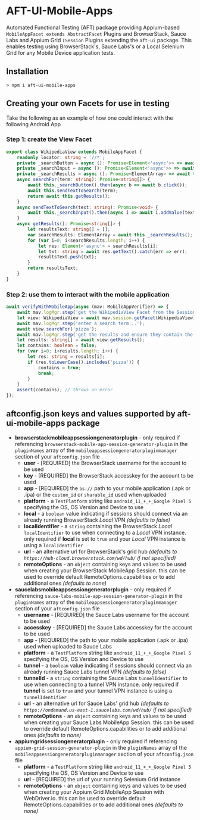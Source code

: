 # AFT-UI-Mobile-Apps
Automated Functional Testing (AFT) package providing Appium-based `MobileAppFacet extends AbstractFacet` Plugins and BrowserStack, Sauce Labs and Appium Grid `ISession` Plugins extending the `aft-ui` package. This enables testing using BrowserStack's, Sauce Labs's or a Local Selenium Grid for any Mobile Device application tests.

## Installation
`> npm i aft-ui-mobile-apps`

## Creating your own Facets for use in testing
Take the following as an example of how one could interact with the following Android App

### Step 1: create the View Facet

```typescript
export class WikipediaView extends MobileAppFacet {
    readonly locator: string = '//*';
    private _searchButton = async (): Promise<Element<'async'>> => await this.getElement({locator: "~Search Wikipedia", maxWaitMs: 10000});
    private _searchInput = async (): Promise<Element<'async'>> => await this.session.driver.$('android=new UiSelector().resourceId("org.wikipedia.alpha:id/search_src_text")');
    private _searchResults = async (): Promise<ElementArray> => await this.getElements({locator: "android.widget.TextView", maxWaitMs: 10000});
    async searchFor(term: string): Promise<string[]> {
        await this._searchButton().then(async b => await b.click());
        await this.sendTextToSearch(term);
        return await this.getResults();
    }
    async sendTextToSearch(text: string): Promise<void> {
        await this._searchInput().then(async i => await i.addValue(text));
    }
    async getResults(): Promise<string[]> {
        let resultsText: string[] = [];
        var searchResults: ElementArray = await this._searchResults();
        for (var i=0; i<searchResults.length; i++) {
            let res: Element<'async'> = searchResults[i];
            let txt: string = await res.getText().catch(err => err);
            resultsText.push(txt);
        }
        return resultsText;
    }
}
```
### Step 2: use them to interact with the mobile application

```typescript
await verifyWithMobileApp(async (mav: MobileAppVerifier) => {
    await mav.logMgr.step('get the WikipediaView Facet from the Session...');
    let view: WikipediaView = await mav.session.getFacet(WikipediaView);
    await mav.logMgr.step('enter a search term...');
    await view.searchFor('pizza');
    await mav.logMgr.step('get the results and ensure they contain the search term...');
    let results: string[] = await view.getResults();
    let contains: boolean = false;
    for (var i=0; i<results.length; i++) {
        let res: string = results[i];
        if (res.toLowerCase().includes('pizza')) {
            contains = true;
            break;
        }
    }
    assert(contains); // throws on error
});
```
## aftconfig.json keys and values supported by aft-ui-mobile-apps package
- **browserstackmobileappsessiongeneratorplugin** - only required if referencing `browserstack-mobile-app-session-generator-plugin` in the `pluginNames` array of the `mobileappsessiongeneratorpluginmanager` section of your `aftconfig.json` file
  - **user** - [REQUIRED] the BrowserStack username for the account to be used
  - **key** - [REQUIRED] the BrowserStack accesskey for the account to be used
  - **app** - [REQUIRED] the `bs://` path to your mobile application (.apk or .ipa) or the `custom_id` or `sharable_id` used when uploaded
  - **platform** - a `TestPlatform` string like `android_11_+_+_Google Pixel 5` specifying the OS, OS Version and Device to use
  - **local** - a `boolean` value indicating if sessions should connect via an already running BrowserStack _Local_ VPN _(defaults to false)_
  - **localIdentifier** - a `string` containing the BrowserStack _Local_ `localIdentifier` to use when connecting to a _Local_ VPN instance. only required if **local** is set to `true` and your _Local_ VPN instance is using a `localIdentifier`
  - **url** - an alternative url for BrowserStack's grid hub _(defaults to `https://hub-cloud.browserstack.com/wd/hub/` if not specified)_
  - **remoteOptions** - an `object` containing keys and values to be used when creating your BrowserStack MobileApp Session. this can be used to override default RemoteOptions.capabilities or to add additional ones _(defaults to none)_
- **saucelabsmobileappsessiongeneratorplugin** - only required if referencing `sauce-labs-mobile-app-session-generator-plugin` in the `pluginNames` array of the `mobileappsessiongeneratorpluginmanager` section of your `aftconfig.json` file
  - **username** - [REQUIRED] the Sauce Labs username for the account to be used
  - **accesskey** - [REQUIRED] the Sauce Labs accesskey for the account to be used
  - **app** - [REQUIRED] the path to your mobile application (.apk or .ipa) used when uploaded to Sauce Labs
  - **platform** - a `TestPlatform` string like `android_11_+_+_Google Pixel 5` specifying the OS, OS Version and Device to use
  - **tunnel** - a `boolean` value indicating if sessions should connect via an already running Sauce Labs tunnel VPN _(defaults to false)_
  - **tunnelId** - a `string` containing the Sauce Labs `tunnelIdentifier` to use when connecting to a tunnel VPN instance. only required if **tunnel** is set to `true` and your tunnel VPN instance is using a `tunnelIdentifier`
  - **url** - an alternative url for Sauce Labs' grid hub _(defaults to `https://ondemand.us-east-1.saucelabs.com/wd/hub/` if not specified)_
  - **remoteOptions** - an `object` containing keys and values to be used when creating your Sauce Labs MobileApp Session. this can be used to override default RemoteOptions.capabilities or to add additional ones _(defaults to none)_
- **appiumgridsessiongeneratorplugin** - only required if referencing `appium-grid-session-generator-plugin` in the `pluginNames` array of the `mobileappsessiongeneratorpluginmanager` section of your `aftconfig.json` file
  - **platform** - a `TestPlatform` string like `android_11_+_+_Google Pixel 5` specifying the OS, OS Version and Device to use
  - **url** - [REQUIRED] the url of your running Selenium Grid instance
  - **remoteOptions** - an `object` containing keys and values to be used when creating your Appium Grid MobileApp Session with WebDriver.io. this can be used to override default RemoteOptions.capabilities or to add additional ones _(defaults to none)_